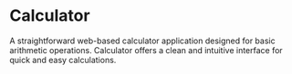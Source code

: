 # Calculator
A straightforward web-based calculator application designed for basic arithmetic operations. Calculator offers a clean and intuitive interface for quick and easy calculations.
